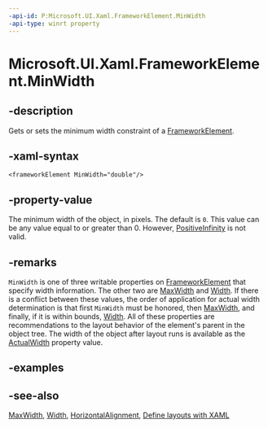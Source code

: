 ```yaml
---
-api-id: P:Microsoft.UI.Xaml.FrameworkElement.MinWidth
-api-type: winrt property
---
```


<!-- Property syntax
public double MinWidth { get;  set; }
-->

# Microsoft.UI.Xaml.FrameworkElement.MinWidth

## -description

Gets or sets the minimum width constraint of a [FrameworkElement](frameworkelement.md).

## -xaml-syntax

```xaml
<frameworkElement MinWidth="double"/>
```

## -property-value

The minimum width of the object, in pixels. The default is `0`. This value can be any value equal to or greater than 0. However, [PositiveInfinity](/dotnet/api/system.double.positiveinfinity) is not valid.

## -remarks

`MinWidth` is one of three writable properties on [FrameworkElement](frameworkelement.md) that specify width information. The other two are [MaxWidth](frameworkelement_maxwidth.md) and [Width](frameworkelement_width.md). If there is a conflict between these values, the order of application for actual width determination is that first `MinWidth` must be honored, then [MaxWidth](frameworkelement_maxwidth.md), and finally, if it is within bounds, [Width](frameworkelement_width.md). All of these properties are recommendations to the layout behavior of the element's parent in the object tree. The width of the object after layout runs is available as the [ActualWidth](frameworkelement_actualwidth.md) property value.

## -examples

## -see-also

[MaxWidth](frameworkelement_maxwidth.md), [Width](frameworkelement_width.md), [HorizontalAlignment](frameworkelement_horizontalalignment.md), [Define layouts with XAML](/windows/uwp/layout/layouts-with-xaml)
